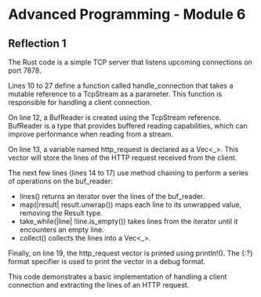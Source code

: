 # Advanced Programming - Module 6

## Reflection 1

The Rust code is a simple TCP server that listens upcoming connections on port 7878.

Lines 10 to 27 define a function called handle_connection that takes a mutable reference to a TcpStream as a parameter. This function is responsible for handling a client connection.

On line 12, a BufReader is created using the TcpStream reference. BufReader is a type that provides buffered reading capabilities, which can improve performance when reading from a stream.

On line 13, a variable named http_request is declared as a Vec<_>. This vector will store the lines of the HTTP request received from the client.

The next few lines (lines 14 to 17) use method chaining to perform a series of operations on the buf_reader:
- lines() returns an iterator over the lines of the buf_reader.
- map(|result| result.unwrap()) maps each line to its unwrapped value, removing the Result type.
- take_while(|line| !line.is_empty()) takes lines from the iterator until it encounters an empty line.
- collect() collects the lines into a Vec<_>.

Finally, on line 19, the http_request vector is printed using println!(). The {:?} format specifier is used to print the vector in a debug format.

This code demonstrates a basic implementation of handling a client connection and extracting the lines of an HTTP request.